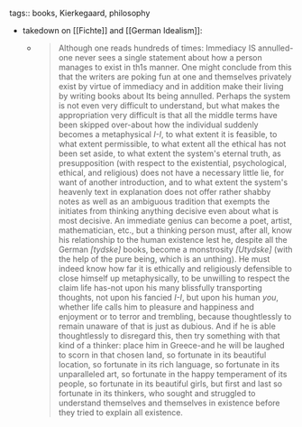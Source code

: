 tags:: books, Kierkegaard, philosophy

- takedown on [[Fichte]] and [[German Idealism]]:
	- > Although one reads hundreds of times: Immediacy IS annulled-one never sees a single statement about how a person manages to exist in th1s manner. One might conclude from this that the writers are poking fun at one and themselves privately exist by virtue of immediacy and in addition make their living by writing books about Its being annulled. Perhaps the system is not even very difficult to understand, but what makes the appropriation very difficult is that all the middle terms have been skipped over-about how the individual suddenly becomes a metaphysical *I-I*, to what extent it is feasible, to what extent permissible, to what extent all the ethical has not been set aside, to what extent the system's eternal truth, as presupposition (with respect to the existential, psychological, ethical, and religious) does not have a necessary little lie, for want of another introduction, and to what extent the system's heavenly text in explanation does not offer rather shabby notes as well as an ambiguous tradition that exempts the initiates from thinking anything decisive even about what is most decisive. An immediate genius can become a poet, artist, mathematician, etc., but a thinking person must, after all, know his relationship to the human existence lest he, despite all the German *[tydske]* books, become a monstrosity *[Utydske]* (with the help of the pure being, which is an unthing). He must indeed know how far it is ethically and religiously defensible to close himself up metaphysically, to be unwilling to respect the claim life has-not upon his many blissfully transporting thoughts, not upon his fancied *I-I*, but upon his human *you*, whether life calls him to pleasure and happiness and enjoyment or to terror and trembling, because thoughtlessly to remain unaware of that is just as dubious. And if he is able thoughtlessly to disregard this, then try something with that kind of a
	  thinker: place him in Greece-and he will be laughed to scorn in that chosen land, so fortunate in its beautiful location, so fortunate in its rich language, so fortunate in its unparalleled art, so fortunate in the happy temperament of its people, so fortunate in its beautiful girls, but first and last so fortunate in its thinkers, who sought and struggled to understand themselves and themselves in existence before they tried to explain all existence.